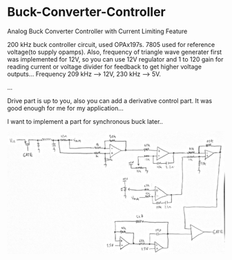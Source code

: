 # Buck-Converter-Controller
Analog Buck Converter Controller with Current Limiting Feature

200 kHz buck controller circuit, used OPAx197s. 7805 used for reference voltage(to supply opamps). Also, frequency of triangle wave generater first was implemented for 12V, so you can use 12V regulator and 1 to 120 gain for reading current or voltage divider for feedback to get higher voltage outputs... Frequency 209 kHz --> 12V, 230 kHz --> 5V.

...

Drive part is up to you, also you can add a derivative control part. It was good enough for me for my application...

I want to implement a part for synchronous buck later..

![](buck-controller.jpg)
